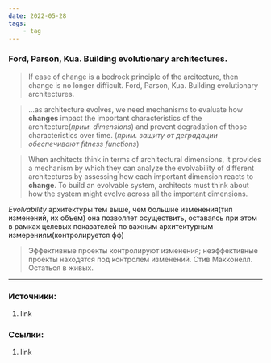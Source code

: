 ```yaml
---
date: 2022-05-28
tags:
    - tag
---
```


### Ford, Parson, Kua. Building evolutionary architectures.

> If ease of change is a bedrock principle of the arcitecture, then change is no longer difficult. Ford, Parson, Kua. Building evolutionary architectures.

> ...as architecture evolves, we need mechanisms to evaluate how **changes** impact the important characteristics of the architecture(*прим. dimensions*) and prevent degradation of those characteristics over time. (*прим. защиту от деградации обеспечивают fitness functions*)

> When architects think in terms of architectural dimensions, it provides a mechanism by which they can analyze the evolvability of different architectures by assessing how each important dimension reacts to **change**. To build an evolvable system, architects must think about how the system might evolve across all the important dimensions.

*Evolvability* архитектуры тем выше, чем большие изменения(тип изменений, их объем) она позволяет осуществить, оставаясь при этом в рамках целевых показателей по важным архитектурным измерениям(контролируется фф)

> Эффективные проекты контролируют изменения; неэффективные проекты находятся под контролем изменений. Стив Макконелл. Остаться в живых.

---

### Источники:
1. link

### Ссылки:
1. link